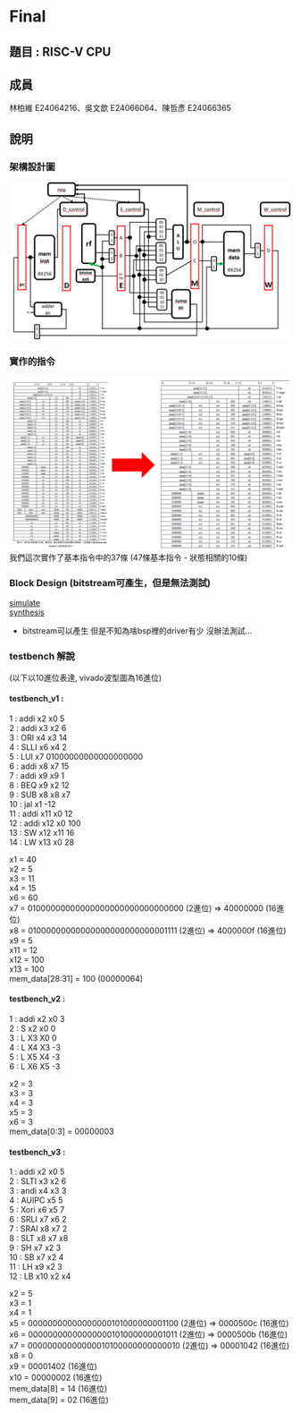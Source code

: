 # Final
## 題目 : RISC-V CPU
## 成員
林柏維 E24064216、吳文歆 E24066064、陳哲彥 E24066365  
## 說明  
### 架構設計圖  
![架構圖](images/架構design.png)  
### 實作的指令  
![指令圖](images/指令.png)  
我們這次實作了基本指令中的37條 (47條基本指令 - 狀態相關的10條)  
### Block Design  (bitstream可產生，但是無法測試)  
[simulate](https://github.com/HainanG/2019_FPGA_Design_Group9/tree/master/Final/block_design)  
[synthesis](https://github.com/HainanG/2019_FPGA_Design_Group9/tree/master/Final/block_design)  
* bitstream可以產生 但是不知為啥bsp裡的driver有少 沒辦法測試...  
### testbench 解說  
(以下以10進位表達, vivado波型圖為16進位)  
#### testbench_v1 :  
  
1 : addi x2 x0 5  
2 : addi x3 x2 6  
3 : ORI x4 x3 14  
4 : SLLI x6 x4 2  
5 : LUI x7 01000000000000000000  
6 : addi x8 x7 15  
7 : addi x9 x9 1  
8 : BEQ x9 x2 12  
9 : SUB x8 x8 x7  
10 : jal x1 -12  
11 : addi x11 x0 12  
12 : addi x12 x0 100  
13 : SW x12 x11 16  
14 : LW x13 x0 28  
  
x1 = 40  
x2 = 5  
x3 = 11  
x4 = 15  
x6 = 60  
x7 = 01000000000000000000000000000000 (2進位) => 40000000 (16進位)  
x8 = 01000000000000000000000000001111 (2進位) => 4000000f (16進位)  
x9 = 5  
x11 = 12  
x12 = 100  
x13 = 100  
mem_data[28:31] = 100 (00000064)  

  
  
#### testbench_v2 :  
  
1 : addi x2 x0 3  
2 : S x2 x0 0  
3 : L X3 X0 0  
4 : L X4 X3 -3  
5 : L X5 X4 -3  
6 : L X6 X5 -3  
  
x2 = 3  
x3 = 3  
x4 = 3  
x5 = 3  
x6 = 3  
mem_data[0:3] = 00000003  

  
  
#### testbench_v3 :  
  
1 : addi x2 x0 5  
2 : SLTI x3 x2 6  
3 : andi x4 x3 3  
4 : AUIPC x5  5  
5 : Xori x6 x5 7  
6 : SRLI x7 x6 2  
7 : SRAI x8 x7 2  
8 : SLT x8 x7 x8  
9 : SH x7 x2 3  
10 : SB x7 x2 4  
11 : LH x9 x2 3  
12 : LB x10 x2 x4  
  
x2 = 5  
x3 = 1  
x4 = 1  
x5 = 00000000000000000101000000001100 (2進位) => 0000500c (16進位)  
x6 = 00000000000000000101000000001011 (2進位) => 0000500b (16進位)  
x7 = 00000000000000010100000000000010 (2進位) => 00001042 (16進位)  
x8 = 0  
x9 = 00001402 (16進位)  
x10 = 00000002 (16進位)  
mem_data[8] = 14 (16進位)  
mem_data[9] = 02 (16進位)  


